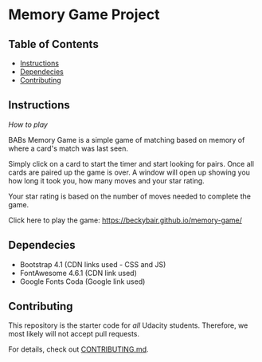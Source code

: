 # Memory Game Project

## Table of Contents

* [Instructions](#instructions)
* [Dependecies](#dependecies)
* [Contributing](#contributing)

## Instructions
_How to play_

BABs Memory Game is a simple game of matching based on memory of where a card's match was last seen.  

Simply click on a card to start the timer and start looking for pairs.  Once all cards are paired up the game is over.  A window will open up showing you how long it took you, how many moves and your star rating.  

Your star rating is based on the number of moves needed to complete the game.

Click here to play the game:  https://beckybair.github.io/memory-game/

## Dependecies

* Bootstrap 4.1 (CDN links used - CSS and JS)
* FontAwesome 4.6.1 (CDN link used)
* Google Fonts Coda (Google link used)

## Contributing

This repository is the starter code for _all_ Udacity students. Therefore, we most likely will not accept pull requests.

For details, check out [CONTRIBUTING.md](CONTRIBUTING.md).
